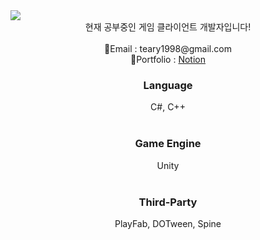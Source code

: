 <img src="https://capsule-render.vercel.app/api?type=waving&color=auto&height=250&section=header&text=Scho's%20Github&fontSize=60&fontColor=ffffff" />
<div align = "center">현재 공부중인 게임 클라이언트 개발자입니다!</div> &nbsp
<div align = "center"> 📧Email : teary1998@gmail.com </div>
<div align = "center"> 📰Portfolio : <a href = "https://fern-cacao-08d.notion.site/1a68660622e580919f2bd678b658b34d?pvs=74"> Notion </a></div> 

<h3 align="center">Language</h3>
<div align = "center">C#, C++</div> &nbsp

<h3 align = "center">Game Engine</h3>
<div align = "center"> Unity </div> &nbsp

<h3 align = "center">Third-Party</h3> 
<div align = "center">PlayFab, DOTween, Spine</div> &nbsp

<!--
**snnose/snnose** is a ✨ _special_ ✨ repository because its `README.md` (this file) appears on your GitHub profile.

Here are some ideas to get you started:

- 🔭 I’m currently working on ...
- 🌱 I’m currently learning ...
- 👯 I’m looking to collaborate on ...
- 🤔 I’m looking for help with ...
- 💬 Ask me about ...
- 📫 How to reach me: ...
- 😄 Pronouns: ...
- ⚡ Fun fact: ...
-->
